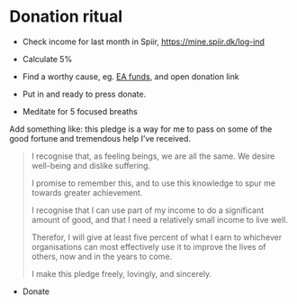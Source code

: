 # Donation ritual	
* Check income for last month in Spiir, https://mine.spiir.dk/log-ind

* Calculate 5%

* Find a worthy cause, eg. [EA funds](https://funds.effectivealtruism.org/donate/organizations), and open donation link

* Put in and ready to press donate.

* Meditate for 5 focused breaths

Add something like: this pledge is a way for me to pass on some of the good fortune and tremendous help I’ve received.

> I recognise that, as feeling beings, we are all the same. We desire well-being and dislike suffering.
> 
> I promise to remember this, and to use this knowledge to spur me towards greater achievement.
> 
> I recognise that I can use part of my income to do a significant amount of good, and that I need a relatively small income to live well.
> 
> Therefor, I will give at least five percent of what I earn to whichever organisations can most effectively use it to improve the lives of others, now and in the years to come.
> 
> I make this pledge freely, lovingly, and sincerely.

* Donate

<!-- {BearID:87FD6D2E-4075-4B4A-B9D3-CA1E08825233-74636-000068BA3C92D34C} -->
